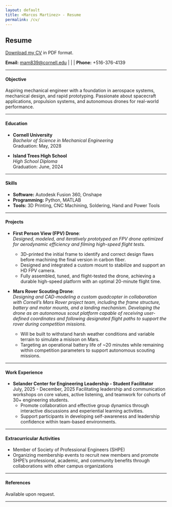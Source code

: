 ```yaml
---
layout: default
title: <Marcos Martinez> - Resume
permalink: /cv/
---
```

## Resume

[Download my CV]("assets/Resume.pdf") in PDF format.


**Email:** [mam839@cornell.edu](mailto:netID@cornell.edu) | | | **Phone:** +516-376-4139

---

#### Objective
Aspiring mechanical engineer with a foundation in aerospace systems, mechanical design, and rapid prototyping. Passionate about spacecraft applications, propulsion systems, and autonomous drones for real-world performance.

---

#### Education
- **Cornell University**  
  *Bachelor of Science in Mechanical Engineering*  
   Graduation: May, 2028

- **Island Trees High School**  
  *High School Diploma*  
  Graduation: June, 2024 

---

#### Skills
- **Software:** Autodesk Fusion 360, Onshape
- **Programming:** Python, MATLAB  
- **Tools:** 3D Printing, CNC Machining, Soldering, Hand and Power Tools

---

#### Projects
- **First Person View (FPV) Drone**:  
  *Designed, modeled, and iteratively prototyped an FPV drone optimized for aerodynamic efficiency and filming high-speed flight tests.* 
 
  - 3D-printed the initial frame to identify and correct design flaws before machining the final version in carbon fiber.
  - Designed and integrated a custom mount to stabilize and support an HD FPV camera.
  - Fully assembled, tuned, and flight-tested the drone, achieving a durable high-speed platform with an optimal 20-minute flight time. 
  
- **Mars Rover Scouting Drone**:  
  *Designing and CAD-modeling a custom quadcopter in collaboration with Cornell’s Mars Rover project team, including the frame structure, battery and motor mounts, and a landing mechanism. Developing the drone as an autonomous scout platform capable of receiving user-defined coordinates and following designated flight paths to support the rover during competition missions.*  

  - Will be built to withstand harsh weather conditions and variable terrain to simulate a misison on Mars.
  - Targeting an operational battery life of ~20 minutes while remaining within competition parameters to support autonomous scouting missions.

---

#### Work Experience
- **Selander Center for Engineering Leadership - Student Facilitator**  
  July, 2025 - December, 2025 
  Facilitating leadership and communication workshops on core values, active listening, and teamwork for cohorts of 30+ engineering students.
  - Promote collaboration and effective group dynamics through interactive discussions and experiential learning activities.
  - Support participants in developing self-awareness and leadership confidence within team-based environments.

---

#### Extracurricular Activities
- Member of Society of Professional Engineers (SHPE)
- Organizing membership events to recruit new members and promote SHPE’s professional, academic, and community benefits through collaborations with other campus organizations 

---

#### References
Available upon request.

---

